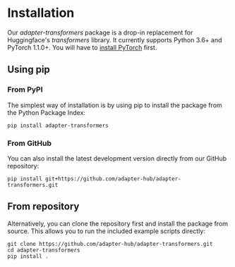 # Installation

Our *adapter-transformers* package is a drop-in replacement for Huggingface's *transformers* library.
It currently supports Python 3.6+ and PyTorch 1.1.0+. You will have to [install PyTorch](https://pytorch.org/get-started/locally/) first. 

## Using pip

### From PyPI

The simplest way of installation is by using pip to install the package from the Python Package Index:

```
pip install adapter-transformers
```

### From GitHub

You can also install the latest development version directly from our GitHub repository:

```
pip install git+https://github.com/adapter-hub/adapter-transformers.git
```

## From repository

Alternatively, you can clone the repository first and install the package from source.
This allows you to run the included example scripts directly:

```
git clone https://github.com/adapter-hub/adapter-transformers.git
cd adapter-transformers
pip install .
```
